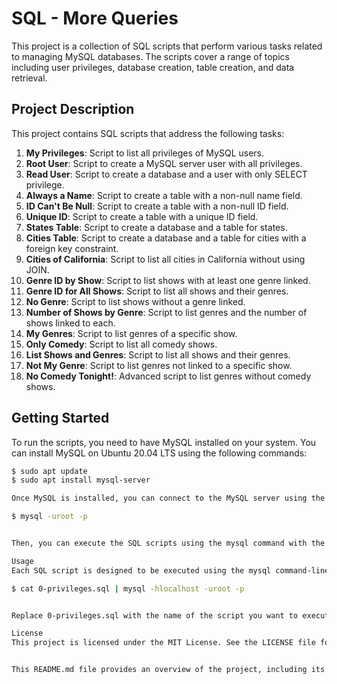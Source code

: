 # SQL - More Queries

This project is a collection of SQL scripts that perform various tasks related to managing MySQL databases. The scripts cover a range of topics including user privileges, database creation, table creation, and data retrieval.

## Project Description

This project contains SQL scripts that address the following tasks:

1. **My Privileges**: Script to list all privileges of MySQL users.
2. **Root User**: Script to create a MySQL server user with all privileges.
3. **Read User**: Script to create a database and a user with only SELECT privilege.
4. **Always a Name**: Script to create a table with a non-null name field.
5. **ID Can't Be Null**: Script to create a table with a non-null ID field.
6. **Unique ID**: Script to create a table with a unique ID field.
7. **States Table**: Script to create a database and a table for states.
8. **Cities Table**: Script to create a database and a table for cities with a foreign key constraint.
9. **Cities of California**: Script to list all cities in California without using JOIN.
10. **Genre ID by Show**: Script to list shows with at least one genre linked.
11. **Genre ID for All Shows**: Script to list all shows and their genres.
12. **No Genre**: Script to list shows without a genre linked.
13. **Number of Shows by Genre**: Script to list genres and the number of shows linked to each.
14. **My Genres**: Script to list genres of a specific show.
15. **Only Comedy**: Script to list all comedy shows.
16. **List Shows and Genres**: Script to list all shows and their genres.
17. **Not My Genre**: Script to list genres not linked to a specific show.
18. **No Comedy Tonight!**: Advanced script to list genres without comedy shows.

## Getting Started

To run the scripts, you need to have MySQL installed on your system. You can install MySQL on Ubuntu 20.04 LTS using the following commands:

```bash
$ sudo apt update
$ sudo apt install mysql-server

Once MySQL is installed, you can connect to the MySQL server using the mysql command:

$ mysql -uroot -p


Then, you can execute the SQL scripts using the mysql command with the appropriate options.

Usage
Each SQL script is designed to be executed using the mysql command-line tool. For example, to execute the script 0-privileges.sql, you can use the following command

$ cat 0-privileges.sql | mysql -hlocalhost -uroot -p


Replace 0-privileges.sql with the name of the script you want to execute.

License
This project is licensed under the MIT License. See the LICENSE file for details.


This README.md file provides an overview of the project, including its description, how to get started, usage instructions, and licensing information. You can add this file to the root directory of your project. Let me know if you need further assistance!

